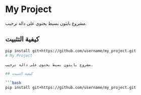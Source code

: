 # My Project

مشروع بايثون بسيط يحتوي على دالة ترحيب.

## كيفية التثبيت

```bash
pip install git+https://github.com/username/my_project.git
# My Project

مشروع بايثون بسيط يحتوي على دالة ترحيب.

## كيفية التثبيت

```bash
pip install git+https://github.com/username/my_project.git
